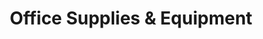 ---
title: "Office Supplies & Equipment"
url: /washington/office-supplies-and-equipment/
shop: office supplies
---